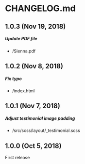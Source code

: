 # CHANGELOG.md

## 1.0.3 (Nov 19, 2018)

##### Update PDF file
* /Sienna.pdf

## 1.0.2 (Nov 8, 2018)

##### Fix typo
* /index.html

## 1.0.1 (Nov 7, 2018)

##### Adjust testimonial image padding
* /src/scss/layout/_testimonial.scss

## 1.0.0 (Oct 5, 2018)

First release
